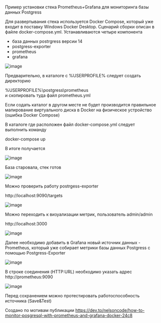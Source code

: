 Пример установки стека Prometheus+Grafana для мониторинга базы данных Postgress

Для развертывания стека используется Docker Compose, который уже входит в поставку Windows Docker Desktop. 
Сценарий сборки описан в файле docker-compose.yml.
Устанавливаются четыре компонента
 - база данных postrgress версии 14
 - postgress-exporter
 - prometheus
 - grafana
 
![image](https://user-images.githubusercontent.com/68746298/197963633-0d9cdfd0-16c1-455f-9a99-b8f72101c17e.png)

Предварительно, в каталоге с %USERPROFILE% следует создать директорию 

%USERPROFILE%\postgress\prometheus\
и скопировать туда файл prometheus.yml 

Если содать каталог в другом месте не будет производится правильное мапирование виртуального диска в Docker на физическое устройство (ошибка Docker Compose) 

В каталоге где расположен файл docker-compose.yml следует выполнить команду 

docker-compose up

В итоге получается

![image](https://user-images.githubusercontent.com/68746298/197971216-ab821508-20d5-4434-893f-8dbfed8f25e7.png)

База старовала, стек готов

![image](https://user-images.githubusercontent.com/68746298/197974385-e0f67155-9f5a-4370-be01-194e6ef91b4d.png)

Можно проверить работу postrgess-exporter

http://localhost:9090/targets

![image](https://user-images.githubusercontent.com/68746298/197975032-aedce9fe-ae2e-41af-9e6b-cb8ca6ba1b74.png)

Можно переходить к визуализации метрик, пользователь admin/admin

http://localhost:3000

![image](https://user-images.githubusercontent.com/68746298/197975815-2df2a14d-24bb-4d08-ac5b-da59a6034f37.png)

Далее необходимо добавить в Grafana новый источник данных - Prometheus, который уже собирает метрики базы данных Postgress с помощью Postgress-Exporter

![image](https://user-images.githubusercontent.com/68746298/197978044-e4bc67e1-2b1a-46c7-a0d9-0ff8244d0111.png)

В строке соединения (HTTP:URL) необходимо указать адрес http://prometheus:9090  

![image](https://user-images.githubusercontent.com/68746298/197980070-976c210b-5ad1-4c01-811a-2e9cae3d2f48.png)

Перед сохранением можно протестировать работоспособность источника (Save&Test) 




Создано по мотивам публикации
https://dev.to/nelsoncode/how-to-monitor-posgresql-with-prometheus-and-grafana-docker-24c8
